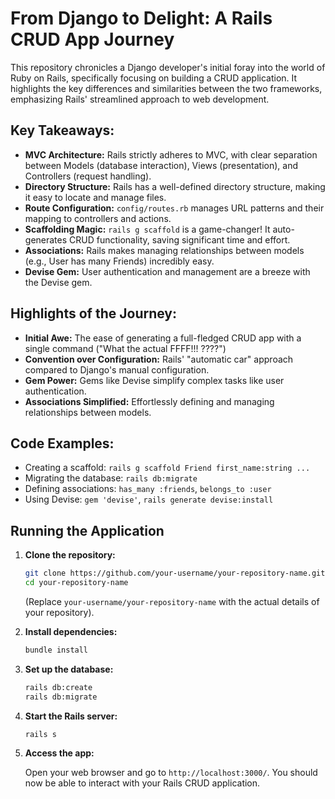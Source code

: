 # From Django to Delight: A Rails CRUD App Journey

This repository chronicles a Django developer's initial foray into the world of Ruby on Rails, specifically focusing on building a CRUD application. It highlights the key differences and similarities between the two frameworks, emphasizing Rails' streamlined approach to web development.

## Key Takeaways:

* **MVC Architecture:** Rails strictly adheres to MVC, with clear separation between Models (database interaction), Views (presentation), and Controllers (request handling).
* **Directory Structure:** Rails has a well-defined directory structure, making it easy to locate and manage files.
* **Route Configuration:**  `config/routes.rb`  manages URL patterns and their mapping to controllers and actions.
* **Scaffolding Magic:**  `rails g scaffold` is a game-changer! It auto-generates CRUD functionality, saving significant time and effort.
* **Associations:**  Rails makes managing relationships between models (e.g., User has many Friends) incredibly easy.
* **Devise Gem:** User authentication and management are a breeze with the Devise gem.

## Highlights of the Journey:

* **Initial Awe:**  The ease of generating a full-fledged CRUD app with a single command ("What the actual FFFF!!! ????")
* **Convention over Configuration:**  Rails' "automatic car" approach compared to Django's manual configuration.
* **Gem Power:**  Gems like Devise simplify complex tasks like user authentication.
* **Associations Simplified:**  Effortlessly defining and managing relationships between models.

## Code Examples:

* Creating a scaffold: `rails g scaffold Friend first_name:string ...`
* Migrating the database: `rails db:migrate`
* Defining associations: `has_many :friends`, `belongs_to :user`
* Using Devise: `gem 'devise'`, `rails generate devise:install`

## Running the Application

1. **Clone the repository:**

   ```bash
   git clone https://github.com/your-username/your-repository-name.git 
   cd your-repository-name 
   ```

   (Replace  `your-username/your-repository-name` with the actual details of your repository).

2. **Install dependencies:**

   ```bash
   bundle install
   ```

3. **Set up the database:**

   ```bash
   rails db:create
   rails db:migrate
   ```

4. **Start the Rails server:**

   ```bash
   rails s
   ```

5. **Access the app:**

   Open your web browser and go to `http://localhost:3000/`. You should now be able to interact with your Rails CRUD application.

